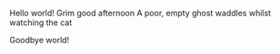 Hello world!
Grim good afternoon
A poor, empty ghost waddles
whilst watching the cat








Goodbye world!
